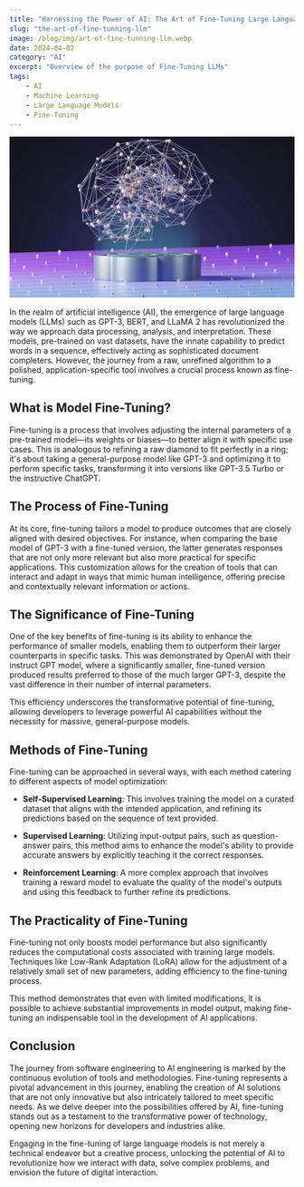```yaml
---
title: "Harnessing the Power of AI: The Art of Fine-Tuning Large Language Models"
slug: "the-art-of-fine-tunning-llm"
image: /blog/img/art-of-fine-tunning-llm.webp
date: 2024-04-02
category: "AI"
excerpt: "Overview of the purpose of Fine-Tuning LLMs"
tags:
    - AI
    - Machine Learning
    - Large Language Models
    - Fine-Tuning
---
```

![art-of-fine-tunning-llm.jpeg](../images/art-of-fine-tunning-llm.webp)

In the realm of artificial intelligence (AI), the emergence of large language models (LLMs) such as GPT-3, BERT, and LLaMA 2 has revolutionized the way we approach data processing, analysis, and interpretation. These models, pre-trained on vast datasets, have the innate capability to predict words in a sequence, effectively acting as sophisticated document completers. However, the journey from a raw, unrefined algorithm to a polished, application-specific tool involves a crucial process known as fine-tuning.

## What is Model Fine-Tuning?

Fine-tuning is a process that involves adjusting the internal parameters of a pre-trained model—its weights or biases—to better align it with specific use cases. This is analogous to refining a raw diamond to fit perfectly in a ring; it's about taking a general-purpose model like GPT-3 and optimizing it to perform specific tasks, transforming it into versions like GPT-3.5 Turbo or the instructive ChatGPT.

## The Process of Fine-Tuning

At its core, fine-tuning tailors a model to produce outcomes that are closely aligned with desired objectives. For instance, when comparing the base model of GPT-3 with a fine-tuned version, the latter generates responses that are not only more relevant but also more practical for specific applications. This customization allows for the creation of tools that can interact and adapt in ways that mimic human intelligence, offering precise and contextually relevant information or actions.

## The Significance of Fine-Tuning

One of the key benefits of fine-tuning is its ability to enhance the performance of smaller models, enabling them to outperform their larger counterparts in specific tasks. This was demonstrated by OpenAI with their instruct GPT model, where a significantly smaller, fine-tuned version produced results preferred to those of the much larger GPT-3, despite the vast difference in their number of internal parameters.

This efficiency underscores the transformative potential of fine-tuning, allowing developers to leverage powerful AI capabilities without the necessity for massive, general-purpose models.

## Methods of Fine-Tuning

Fine-tuning can be approached in several ways, with each method catering to different aspects of model optimization:

- **Self-Supervised Learning**: This involves training the model on a curated dataset that aligns with the intended application, and refining its predictions based on the sequence of text provided.

- **Supervised Learning**: Utilizing input-output pairs, such as question-answer pairs, this method aims to enhance the model's ability to provide accurate answers by explicitly teaching it the correct responses.

- **Reinforcement Learning**: A more complex approach that involves training a reward model to evaluate the quality of the model's outputs and using this feedback to further refine its predictions.

## The Practicality of Fine-Tuning

Fine-tuning not only boosts model performance but also significantly reduces the computational costs associated with training large models. Techniques like Low-Rank Adaptation (LoRA) allow for the adjustment of a relatively small set of new parameters, adding efficiency to the fine-tuning process.

This method demonstrates that even with limited modifications, it is possible to achieve substantial improvements in model output, making fine-tuning an indispensable tool in the development of AI applications.

## Conclusion

The journey from software engineering to AI engineering is marked by the continuous evolution of tools and methodologies. Fine-tuning represents a pivotal advancement in this journey, enabling the creation of AI solutions that are not only innovative but also intricately tailored to meet specific needs. As we delve deeper into the possibilities offered by AI, fine-tuning stands out as a testament to the transformative power of technology, opening new horizons for developers and industries alike.

Engaging in the fine-tuning of large language models is not merely a technical endeavor but a creative process, unlocking the potential of AI to revolutionize how we interact with data, solve complex problems, and envision the future of digital interaction.
